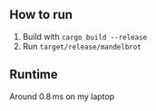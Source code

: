 ## How to run

1. Build with `cargo build --release`
2. Run `target/release/mandelbrot`

## Runtime
Around 0.8 ms on my laptop
